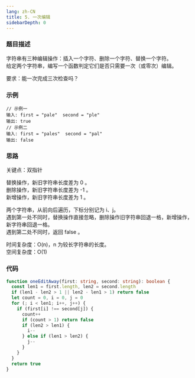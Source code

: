 ```yaml
---
lang: zh-CN
title: 5. 一次编辑
sidebarDepth: 0
---
```


### 题目描述

字符串有三种编辑操作：插入一个字符、删除一个字符、替换一个字符。  
给定两个字符串，编写一个函数判定它们是否只需要一次（或零次）编辑。

要求：能一次完成三次检查吗？


### 示例

```
// 示例一
输入: first = "pale"  second = "ple"
输出: true
// 示例二
输入: first = "pales"  second = "pal"
输出: false
```


### 思路

关键点：双指针

替换操作，新旧字符串长度差为 0 。  
删除操作，新旧字符串长度差为 -1 。  
新增操作，新旧字符串长度差为 1 。

两个字符串，从前向后遍历，下标分别记为 i、j。  
遇到第一处不同时，替换操作直接忽略，删除操作旧字符串回退一格，新增操作，新字符串回退一格。  
遇到第二处不同时，返回 false 。

时间复杂度：O(n)，n 为较长字符串的长度。  
空间复杂度：O(1)


### 代码

```ts
function oneEditAway(first: string, second: string): boolean {
  const len1 = first.length, len2 = second.length
  if (len1 - len2 > 1 || len2 - len1 > 1) return false
  let count = 0, i = 0, j = 0
  for (; i < len1; i++, j++) {
    if (first[i] !== second[j]) {
      count++
      if (count > 1) return false
      if (len2 > len1) {
        i--
      } else if (len1 > len2) {
        j--
      }
    }
  }
  return true
}
```

